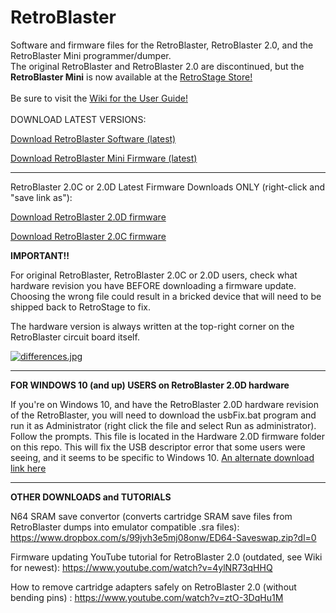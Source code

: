 # RetroBlaster
Software and firmware files for the RetroBlaster, RetroBlaster 2.0, and the RetroBlaster Mini programmer/dumper.
<br />
The original RetroBlaster and RetroBlaster 2.0 are discontinued, but the **RetroBlaster Mini** is now available at the [RetroStage Store!](https://retrostage.net/?product=retroblaster-mini-programmer-dumper)
<br />
<br />
Be sure to visit the [Wiki for the User Guide!](https://github.com/retrostage/RetroBlaster/wiki)
<br />
<br />
DOWNLOAD LATEST VERSIONS:

[Download RetroBlaster Software (latest)](https://github.com/retrostage/RetroBlaster/releases/download/v2.2.4/RetroBlaster.2.2.5.zip)

[Download RetroBlaster Mini Firmware (latest)](https://github.com/retrostage/RetroBlaster/raw/refs/heads/master/Firmware%20Updates/RetroBlaster%20Mini/RetroBlaster_Mini_fw106.bin)

---------
RetroBlaster 2.0C or 2.0D Latest Firmware Downloads ONLY (right-click and "save link as"):

[Download RetroBlaster 2.0D firmware](https://github.com/retrostage/RetroBlaster/raw/refs/heads/master/Firmware%20Updates/RetroBlaster%202.0/Hardware%20version%202.0d/RetroBlaster2.8d_hw2.0d.hex)

[Download RetroBlaster 2.0C firmware](https://github.com/retrostage/RetroBlaster/raw/refs/heads/master/Firmware%20Updates/RetroBlaster%202.0/Hardware%20version%202.0c/RetroBlaster2.8d_hw2.0c.hex)

**IMPORTANT!!**

For original RetroBlaster, RetroBlaster 2.0C or 2.0D users, check what hardware revision you have BEFORE downloading a firmware update. Choosing the wrong file could result in a bricked device that will need to be shipped back to RetroStage to fix.

The hardware version is always written at the top-right corner on the RetroBlaster circuit board itself.

[![differences.jpg](https://i.postimg.cc/tgSP7cVy/differences.jpg)](https://postimg.cc/gwhrTNDB)

---------    

**FOR WINDOWS 10 (and up) USERS on RetroBlaster 2.0D hardware**

If you're on Windows 10, and have the RetroBlaster 2.0D hardware revision of the RetroBlaster, you will need to download the usbFix.bat program and run it as Administrator (right click the file and select Run as administrator). Follow the prompts. This file is located in the Hardware 2.0D firmware folder on this repo.
This will fix the USB descriptor error that some users were seeing, and it seems to be specific to Windows 10.
[An alternate download link here](https://www.dropbox.com/s/0eo69ttftxd3u0n/usbFix.bat?dl=0)


---------

**OTHER DOWNLOADS and TUTORIALS**

N64 SRAM save convertor (converts cartridge SRAM save files from RetroBlaster dumps into emulator compatible .sra files): https://www.dropbox.com/s/99jvh3e5mj08onw/ED64-Saveswap.zip?dl=0

Firmware updating YouTube tutorial for RetroBlaster 2.0 (outdated, see Wiki for newest): https://www.youtube.com/watch?v=4ylNR73qHHQ

How to remove cartridge adapters safely on RetroBlaster 2.0 (without bending pins) : https://www.youtube.com/watch?v=ztO-3DqHu1M
